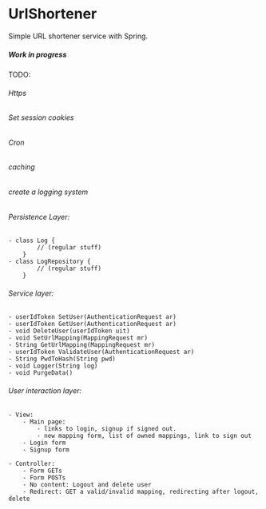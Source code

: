 # UrlShortener
Simple URL shortener service with Spring.

##### Work in progress

TODO:
###### Https
###### Set session cookies
###### Cron
###### caching
###### create a logging system

###### Persistence Layer:
	- class Log {
			// (regular stuff)
		}
	- class LogRepository {
			// (regular stuff)
		}

###### Service layer:
	- userIdToken SetUser(AuthenticationRequest ar)
	- userIdToken GetUser(AuthenticationRequest ar)
	- void DeleteUser(userIdToken uit)
	- void SetUrlMapping(MappingRequest mr)
	- String GetUrlMapping(MappingRequest mr)
	- userIdToken ValidateUser(AuthenticationRequest ar)
	- String PwdToHash(String pwd)
	- void Logger(String log)
	- void PurgeData()
	
###### User interaction layer:
		
	- View:
		- Main page: 
			- links to login, signup if signed out.
			- new mapping form, list of owned mappings, link to sign out
		- Login form
		- Signup form
		
	- Controller:
		- Form GETs
		- Form POSTs
		- No content: Logout and delete user
		- Redirect: GET a valid/invalid mapping, redirecting after logout, delete



